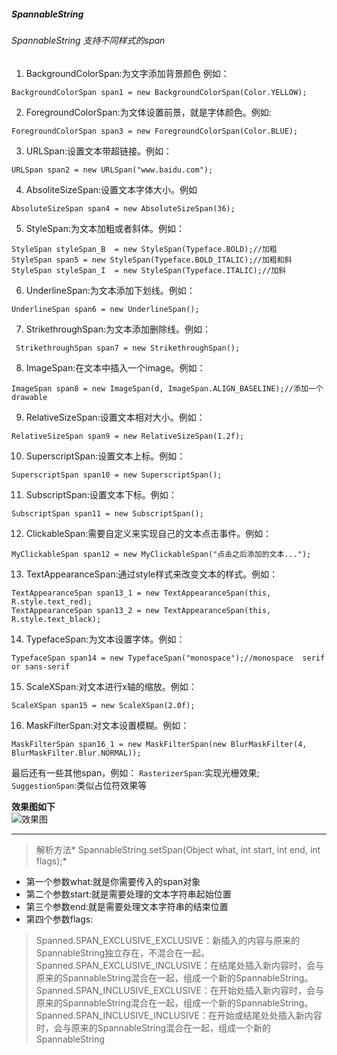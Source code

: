 ##### SpannableString
###### SpannableString 支持不同样式的span
1. BackgroundColorSpan:为文字添加背景颜色 例如：
<pre><code>BackgroundColorSpan span1 = new BackgroundColorSpan(Color.YELLOW);</code></pre>
2. ForegroundColorSpan:为文体设置前景，就是字体颜色。例如:
<pre><code>ForegroundColorSpan span3 = new ForegroundColorSpan(Color.BLUE);</code></pre>
3. URLSpan:设置文本带超链接。例如：
<pre><code>URLSpan span2 = new URLSpan("www.baidu.com");</code></pre>
4. AbsoliteSizeSpan:设置文本字体大小。例如
<pre><code>AbsoluteSizeSpan span4 = new AbsoluteSizeSpan(36);</code></pre>
5. StyleSpan:为文本加粗或者斜体。例如：
<pre><code>StyleSpan styleSpan_B  = new StyleSpan(Typeface.BOLD);//加粗
StyleSpan span5 = new StyleSpan(Typeface.BOLD_ITALIC);//加粗和斜
StyleSpan styleSpan_I  = new StyleSpan(Typeface.ITALIC);//加斜</code></pre>
6. UnderlineSpan:为文本添加下划线。例如：
<pre><code>UnderlineSpan span6 = new UnderlineSpan();</code></pre>
7. StrikethroughSpan:为文本添加删除线。例如：
<pre><code> StrikethroughSpan span7 = new StrikethroughSpan();</code></pre>
8. ImageSpan:在文本中插入一个image。例如：
<pre><code>ImageSpan span8 = new ImageSpan(d, ImageSpan.ALIGN_BASELINE);//添加一个drawable</code></pre>
9. RelativeSizeSpan:设置文本相对大小。例如：
<pre><code>RelativeSizeSpan span9 = new RelativeSizeSpan(1.2f);</code></pre>
10. SuperscriptSpan:设置文本上标。例如：
<pre><code>SuperscriptSpan span10 = new SuperscriptSpan();</code></pre>
11. SubscriptSpan:设置文本下标。例如：
<pre><code>SubscriptSpan span11 = new SubscriptSpan();</code></pre>
12. ClickableSpan:需要自定义来实现自己的文本点击事件。例如：
<pre><code>MyClickableSpan span12 = new MyClickableSpan("点击之后添加的文本...");</code></pre>  
13. TextAppearanceSpan:通过style样式来改变文本的样式。例如：
<pre><code>TextAppearanceSpan span13_1 = new TextAppearanceSpan(this, R.style.text_red);
TextAppearanceSpan span13_2 = new TextAppearanceSpan(this, R.style.text_black);</code></pre>  
14. TypefaceSpan:为文本设置字体。例如：
<pre><code>TypefaceSpan span14 = new TypefaceSpan("monospace");//monospace  serif or sans-serif</code></pre>
15. ScaleXSpan:对文本进行x轴的缩放。例如：
<pre><code>ScaleXSpan span15 = new ScaleXSpan(2.0f);</code></pre>
16. MaskFilterSpan:对文本设置模糊。例如：
<pre><code>MaskFilterSpan span16_1 = new MaskFilterSpan(new BlurMaskFilter(4, BlurMaskFilter.Blur.NORMAL));</code></pre>
最后还有一些其他span，例如： `RasterizerSpan`:实现光栅效果; `SuggestionSpan`:类似占位符效果等  

**效果图如下**  
![效果图](ceshi.gif)


***
> 解析方法* SpannableString.setSpan(Object what, int start, int end, int flags);*

- 第一个参数what:就是你需要传入的span对象
- 第二个参数start:就是需要处理的文本字符串起始位置
- 第三个参数end:就是需要处理文本字符串的结束位置
- 第四个参数flags:

> Spanned.SPAN_EXCLUSIVE_EXCLUSIVE：新插入的内容与原来的SpannableString独立存在，不混合在一起。
> Spanned.SPAN_EXCLUSIVE_INCLUSIVE：在结尾处插入新内容时，会与原来的SpannableString混合在一起，组成一个新的SpannableString。  
> Spanned.SPAN_INCLUSIVE_EXCLUSIVE：在开始处插入新内容时，会与原来的SpannableString混合在一起，组成一个新的SpannableString。  
> Spanned.SPAN_INCLUSIVE_INCLUSIVE：在开始或结尾处处插入新内容时，会与原来的SpannableString混合在一起，组成一个新的SpannableString
